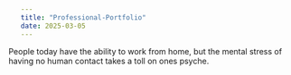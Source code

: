 ```yaml
   ---
   title: "Professional-Portfolio"
   date: 2025-03-05
   ---
   ```
People today have the ability to work from home, but the mental stress of having no human contact takes a toll on ones psyche.
